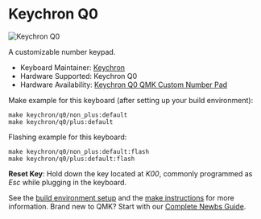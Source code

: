 # Keychron Q0

![Keychron Q0](https://i.imgur.com/cLbEiZ0h.jpg)

A customizable number keypad.

* Keyboard Maintainer: [Keychron](https://github.com/keychron)
* Hardware Supported: Keychron Q0
* Hardware Availability: [Keychron Q0 QMK Custom Number Pad](https://www.keychron.com/products/keychron-q0-qmk-custom-number-pad)

Make example for this keyboard (after setting up your build environment):

    make keychron/q0/non_plus:default
    make keychron/q0/plus:default

Flashing example for this keyboard:

    make keychron/q0/non_plus:default:flash
    make keychron/q0/plus:default:flash

**Reset Key**: Hold down the key located at *K00*, commonly programmed as *Esc* while plugging in the keyboard.

See the [build environment setup](https://docs.qmk.fm/#/getting_started_build_tools) and the [make instructions](https://docs.qmk.fm/#/getting_started_make_guide) for more information. Brand new to QMK? Start with our [Complete Newbs Guide](https://docs.qmk.fm/#/newbs).
